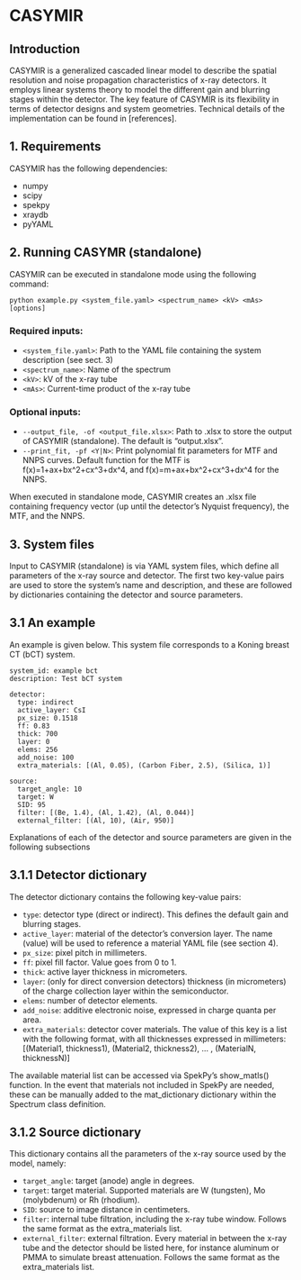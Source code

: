 # CASYMIR

## Introduction

CASYMIR is a generalized cascaded linear model to describe the spatial resolution and noise propagation characteristics of x-ray detectors. It employs linear systems theory to model the different gain and blurring stages within the detector. The key feature of CASYMIR is its flexibility in terms of detector designs and system geometries.
Technical details of the implementation can be found in [references].
## 1. Requirements
CASYMIR has the following dependencies:
- numpy
- scipy
- spekpy
- xraydb
- pyYAML

## 2. Running CASYMR (standalone)
CASYMIR can be executed in standalone mode using the following command:

```
python example.py <system_file.yaml> <spectrum_name> <kV> <mAs> [options]
```
### Required inputs:

- `<system_file.yaml>`:	Path to the YAML file containing the system description (see sect. 3)
- `<spectrum_name>`:	Name of the spectrum
- `<kV>`:	kV of the x-ray tube
- `<mAs>`:	Current-time product of the x-ray tube

### Optional inputs:

- `--output_file, -of <output_file.xlsx>`:	Path to .xlsx to store the output of CASYMIR (standalone). The default is “output.xlsx”.
- `--print_fit, -pf <Y|N>`:	Print polynomial fit parameters for MTF and NNPS curves. Default function for the MTF is f(x)=1+ax+bx^2+cx^3+dx^4, and f(x)=m+ax+bx^2+cx^3+dx^4 for the NNPS.

When executed in standalone mode, CASYMIR creates an .xlsx file containing frequency vector (up until the detector’s Nyquist frequency), the MTF, and the NNPS.

## 3. System files
Input to CASYMIR (standalone) is via YAML system files, which define all parameters of the x-ray source and detector.  The first two key-value pairs are used to store the system’s name and description, and these are followed by dictionaries containing the detector and source parameters.

## 3.1 An example
An example is given below. This system file corresponds to a Koning breast CT (bCT) system.
```
system_id: example bct
description: Test bCT system

detector:
  type: indirect
  active_layer: CsI
  px_size: 0.1518
  ff: 0.83
  thick: 700
  layer: 0
  elems: 256
  add_noise: 100
  extra_materials: [(Al, 0.05), (Carbon Fiber, 2.5), (Silica, 1)]

source:
  target_angle: 10
  target: W
  SID: 95
  filter: [(Be, 1.4), (Al, 1.42), (Al, 0.044)]
  external_filter: [(Al, 10), (Air, 950)]
```
Explanations of each of the detector and source parameters are given in the following subsections

## 3.1.1 Detector dictionary
The detector dictionary contains the following key-value pairs:
- `type`: detector type (direct or indirect). This defines the default gain and blurring stages.
- `active_layer`: material of the detector’s conversion layer. The name (value) will be used to reference a material YAML file (see section 4).
- `px_size`: pixel pitch in millimeters.
- `ff`: pixel fill factor. Value goes from 0 to 1.
- `thick`: active layer thickness in micrometers.
- `layer`: (only for direct conversion detectors) thickness (in micrometers) of the charge collection layer within the semiconductor.
- `elems`: number of detector elements.
- `add_noise`: additive electronic noise, expressed in charge quanta per area.
- `extra_materials`: detector cover materials. The value of this key is a list with the following format, with all thicknesses expressed in millimeters:
[(Material1, thickness1), (Material2, thickness2), … , (MaterialN, thicknessN)]

The available material list can be accessed via SpekPy’s  show_matls() function. In the event that materials not included in SpekPy are needed, these can be manually added to the mat_dictionary dictionary within the Spectrum class definition.

## 3.1.2 Source dictionary
This dictionary contains all the parameters of the x-ray source used by the model, namely:
- `target_angle`: target (anode) angle in degrees.
- `target`: target material. Supported materials are W (tungsten), Mo (molybdenum) or Rh (rhodium).
- `SID`: source to image distance in centimeters.
- `filter`: internal tube filtration, including the x-ray tube window. Follows the same format as the extra_materials list.
- `external_filter`: external filtration. Every material in between the x-ray tube and the detector should be listed here, for instance aluminum or PMMA to simulate breast attenuation. Follows the same format as the extra_materials list.
